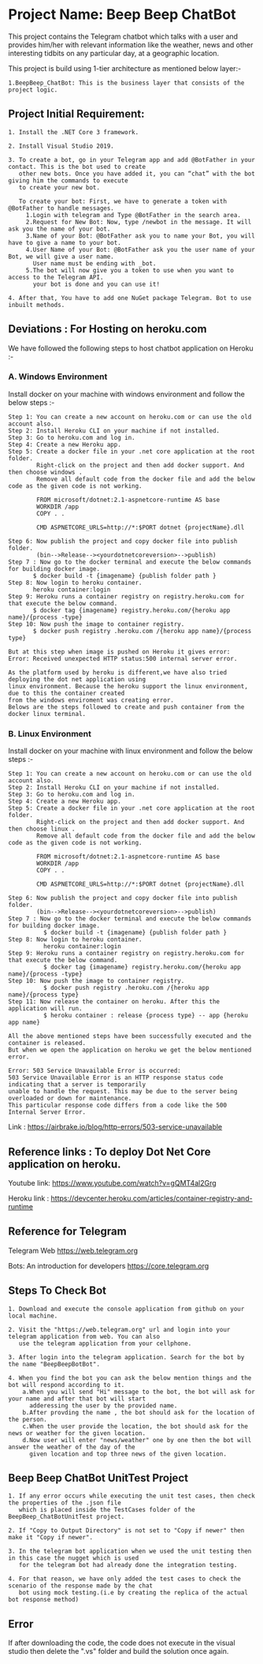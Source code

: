 # Project Name: Beep Beep ChatBot

This project contains the Telegram chatbot which talks with a user and provides him/her with relevant information like the weather, 
news and other interesting tidbits on any particular day, at a geographic location. 

This project is build using 1-tier architecture as mentioned below layer:-

    1.BeepBeep_ChatBot: This is the business layer that consists of the project logic.

## Project Initial Requirement:    

    1. Install the .NET Core 3 framework.

    2. Install Visual Studio 2019.

    3. To create a bot, go in your Telegram app and add @BotFather in your contact. This is the bot used to create 
       other new bots. Once you have added it, you can “chat” with the bot giving him the commands to execute 
       to create your new bot.
    
       To create your bot: First, we have to generate a token with @BotFather to handle messages. 
         1.Login with telegram and Type @BotFather in the search area.
         2.Request for New Bot: Now, type /newbot in the message. It will ask you the name of your bot.
         3.Name of your Bot: @BotFather ask you to name your Bot, you will have to give a name to your bot.  
         4.User Name of your Bot: @BotFather ask you the user name of your Bot, we will give a user name. 
           User name must be ending with _bot.
         5.The bot will now give you a token to use when you want to access to the Telegram API. 
           your bot is done and you can use it!
 
    4. After that, You have to add one NuGet package Telegram. Bot to use inbuilt methods.

## Deviations : For Hosting on heroku.com

We have followed the following steps to host chatbot application on Heroku :-

### A. Windows Environment

Install docker on your machine with windows environment and follow the below steps :-

    Step 1: You can create a new account on heroku.com or can use the old account also.
    Step 2: Install Heroku CLI on your machine if not installed.
    Step 3: Go to heroku.com and log in.
    Step 4: Create a new Heroku app.
    Step 5: Create a docker file in your .net core application at the root folder. 
            Right-click on the project and then add docker support. And then choose windows .
            Remove all default code from the docker file and add the below code as the given code is not working.

            FROM microsoft/dotnet:2.1-aspnetcore-runtime AS base
            WORKDIR /app
            COPY . .

            CMD ASPNETCORE_URLS=http://*:$PORT dotnet {projectName}.dll

    Step 6: Now publish the project and copy docker file into publish folder.
            (bin-->Release--><yourdotnetcoreversion>-->publish)
    Step 7 : Now go to the docker terminal and execute the below commands for building docker image.
           $ docker build -t {imagename} {publish folder path }
    Step 8: Now login to heroku container.
           heroku container:login
    Step 9: Heroku runs a container registry on registry.heroku.com for that execute the below command.
           $ docker tag {imagename} registry.heroku.com/{heroku app name}/{process -type}
    Step 10: Now push the image to container registry. 
           $ docker push registry .heroku.com /{heroku app name}/{process type}
    
    But at this step when image is pushed on Heroku it gives error: 
    Error: Received unexpected HTTP status:500 internal server error. 

    As the platform used by heroku is different,we have also tried deploying the dot net application using 
    linux environment. Because the heroku support the linux environment, due to this the container created 
    from the windows enviroment was creating error. 
    Belows are the steps followed to create and push container from the docker linux terminal.

### B. Linux Environment

Install docker on your machine with linux environment and follow the below steps :-

    Step 1: You can create a new account on heroku.com or can use the old account also.
    Step 2: Install Heroku CLI on your machine if not installed.
    Step 3: Go to heroku.com and log in.
    Step 4: Create a new Heroku app.
    Step 5: Create a docker file in your .net core application at the root folder. 
            Right-click on the project and then add docker support. And then choose linux .
            Remove all default code from the docker file and add the below code as the given code is not working.

            FROM microsoft/dotnet:2.1-aspnetcore-runtime AS base
            WORKDIR /app
            COPY . .

            CMD ASPNETCORE_URLS=http://*:$PORT dotnet {projectName}.dll

    Step 6: Now publish the project and copy docker file into publish folder.
            (bin-->Release--><yourdotnetcoreversion>-->publish)
    Step 7 : Now go to the docker terminal and execute the below commands for building docker image.
              $ docker build -t {imagename} {publish folder path }
    Step 8: Now login to heroku container.
              heroku container:login
    Step 9: Heroku runs a container registry on registry.heroku.com for that execute the below command.
              $ docker tag {imagename} registry.heroku.com/{heroku app name}/{process -type}
    Step 10: Now push the image to container registry. 
              $ docker push registry .heroku.com /{heroku app name}/{process type}
    Step 11: Now release the container on heroku. After this the application will run.
              $ heroku container : release {process type} -- app {heroku app name}

    All the above mentioned steps have been successfully executed and the container is released.
    But when we open the application on heroku we get the below mentioned error.

    Error: 503 Service Unavailable Error is occurred:
    503 Service Unavailable Error is an HTTP response status code indicating that a server is temporarily 
    unable to handle the request. This may be due to the server being overloaded or down for maintenance. 
    This particular response code differs from a code like the 500 Internal Server Error.

Link : https://airbrake.io/blog/http-errors/503-service-unavailable

## Reference links : To deploy Dot Net Core application on heroku.

Youtube link: https://www.youtube.com/watch?v=gQMT4al2Grg
    
Heroku link : https://devcenter.heroku.com/articles/container-registry-and-runtime


## Reference for Telegram

Telegram Web https://web.telegram.org

Bots: An introduction for developers https://core.telegram.org

## Steps To Check Bot
    
    1. Download and execute the console application from github on your local machine.

    2. Visit the "https://web.telegram.org" url and login into your telegram application from web. You can also 
       use the telegram application from your cellphone.

    3. After login into the telegram application. Search for the bot by the name "BeepBeepBotBot".

    4. When you find the bot you can ask the below mention things and the bot will respond according to it.
        a.When you will send "Hi" message to the bot, the bot will ask for your name and after that bot will start 
          adderessing the user by the provided name.
        b.After provding the name , the bot should ask for the location of the person.
        c.When the user provide the location, the bot should ask for the news or weather for the given location.
        d.Now user will enter "news/weather" one by one then the bot will answer the weather of the day of the 
          given location and top three news of the given location.

## Beep Beep ChatBot UnitTest Project

    1. If any error occurs while executing the unit test cases, then check the properties of the .json file 
       which is placed inside the TestCases folder of the BeepBeep_ChatBotUnitTest project.

    2. If "Copy to Output Directory" is not set to "Copy if newer" then make it "Copy if newer".

    3. In the telegram bot application when we used the unit testing then in this case the nugget which is used 
       for the telegram bot had already done the integration testing.

    4. For that reason, we have only added the test cases to check the scenario of the response made by the chat 
       bot using mock testing.(i.e by creating the replica of the actual bot response method)
    
    
## Error

If after downloading the code, the code does not execute in the visual studio then delete the ".vs"  folder and build 
the solution once again.
